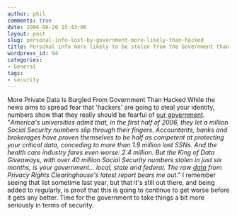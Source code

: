 ```yaml
---
author: phil
comments: true
date: 2006-06-20 15:43:06
layout: post
slug: personal-info-lost-by-government-more-likely-than-hacked
title: Personal info more likely to be stolen from the Government than hacked
wordpress_id: 94
categories:
- General
tags:
- security
---
```


More Private Data Is Burgled From Government Than Hacked  While the news aims to spread fear that 'hackers'  are going to steal your identity, numbers show that they really should be fearful of [our government](http://www.emailbattles.com/archive/battles/idtheft_aaejhcjbai_hi/).  "_America's universities admit that, in the first half of 2006, they let a million Social Security numbers slip through their fingers. Accountants, banks and brokerages have proven themselves to be half as competent at protecting your critical data, conceding to more than 1.9 million lost SSNs. And the health care industry fares even worse: 2.4 million. But the King of Data Giveaways, with over 40 million Social Security numbers stolen in just six months, is your government... local, state and federal. The raw [data](http://www.privacyrights.org/ar/ChronDataBreaches.htm) from Privacy Rights Clearinghouse's latest report bears me out_."  I remember seeing that list sometime last year, but that it's still out there, and being added to regularly, is proof that this is going to continue to get worse before it gets any better.  Time for the government to take things a bit more seriously in terms of security.

